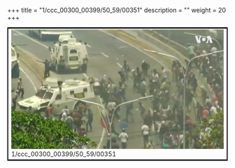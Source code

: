 +++
title = "1/ccc_00300_00399/50_59/00351"
description = ""
weight = 20
+++

<table style="border:2px solid black;max-width:800px;max-height:800px;" 
><tr><td>
<img class="center-fit-jpg"
src="/jpg_/aaa_20190430_NxaOmWaI8sI_00350.jpg">
1/ccc_00300_00399/50_59/00351
</img></td></tr></table>
